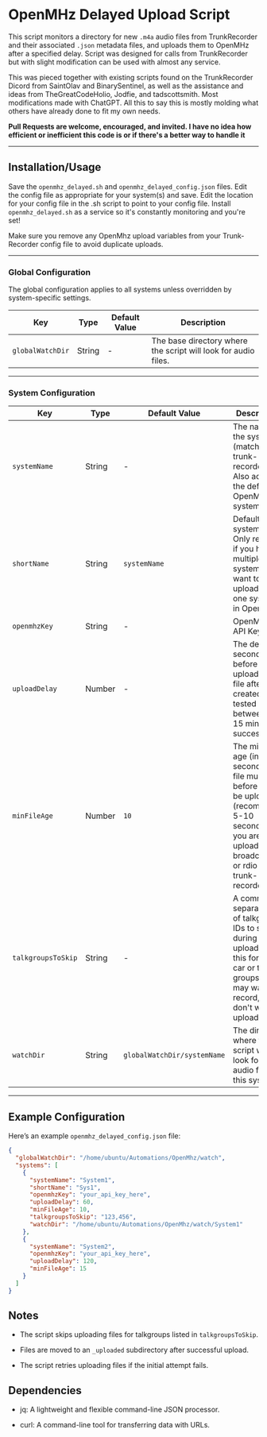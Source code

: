# OpenMHz Delayed Upload Script

This script monitors a directory for new `.m4a` audio files from TrunkRecorder and their associated `.json` metadata files, and uploads them to OpenMHz after a specified delay. Script was designed for calls from TrunkRecorder but with slight modification can be used with almost any service. 

This was pieced together with existing scripts found on the TrunkRecorder Dicord from SaintOlav and BinarySentinel, as well as the assistance and ideas from TheGreatCodeHolio, Jodfie, and tadscottsmith. Most modifications made with ChatGPT. All this to say this is mostly molding what others have already done to fit my own needs. 

**Pull Requests are welcome, encouraged, and invited. I have no idea how efficient or inefficient this code is or if there's a better way to handle it**

---

## Installation/Usage

Save the `openmhz_delayed.sh` and `openmhz_delayed_config.json` files. Edit the config file as appropriate for your system(s) and save. Edit the location for your config file in the .sh script to point to your config file. Install `openmhz_delayed.sh` as a service so it's constantly monitoring and you're set! 

Make sure you remove any OpenMhz upload variables from your Trunk-Recorder config file to avoid duplicate uploads. 

---

### Global Configuration

The global configuration applies to all systems unless overridden by system-specific settings.

| Key               | Type   | Default Value | Description                                                                 |
|-------------------|--------|---------------|-----------------------------------------------------------------------------|
| `globalWatchDir`  | String | -             | The base directory where the script will look for audio files.              |

---

### System Configuration


| Key               | Type   | Default Value          | Description                                                                 |
|-------------------|--------|------------------------|-----------------------------------------------------------------------------|
| `systemName`      | String | -                      | The name of the system (matching trunk-recorder). Also acts as the default OpenMhz system name      |
| `shortName`       | String | `systemName`           | Defaults to systemName. Only required if you have multiple systems you want to upload to one system in OpenMhz               |
| `openmhzKey`      | String | -                      | OpenMhz API Key                     |
| `uploadDelay`     | Number | -                      | The delay (in seconds) before uploading a file after it is created. I've tested between 5-15 minutes successfully.       |
| `minFileAge`      | Number | `10`                   | The minimum age (in seconds) a file must be before it can be uploaded. (recommend 5-10 seconds if you are uploading to broadcastify or rdio within trunk-recorder)    |
| `talkgroupsToSkip`| String | -                      | A comma-separated list of talkgroup IDs to skip during upload. (Use this for car to car or tactial groups you may want to record, but don't want uploaded.)           |
| `watchDir`        | String | `globalWatchDir/systemName` | The directory where the script will look for audio files for this system.   |

---

## Example Configuration

Here’s an example `openmhz_delayed_config.json` file:

```json
{
  "globalWatchDir": "/home/ubuntu/Automations/OpenMhz/watch",
  "systems": [
    {
      "systemName": "System1",
      "shortName": "Sys1",
      "openmhzKey": "your_api_key_here",
      "uploadDelay": 60,
      "minFileAge": 10,
      "talkgroupsToSkip": "123,456",
      "watchDir": "/home/ubuntu/Automations/OpenMhz/watch/System1"
    },
    {
      "systemName": "System2",
      "openmhzKey": "your_api_key_here",
      "uploadDelay": 120,
      "minFileAge": 15
    }
  ]
}
```

## Notes
* The script skips uploading files for talkgroups listed in `talkgroupsToSkip`.

* Files are moved to an `_uploaded` subdirectory after successful upload.

* The script retries uploading files if the initial attempt fails.

## Dependencies
* jq: A lightweight and flexible command-line JSON processor.

* curl: A command-line tool for transferring data with URLs.
